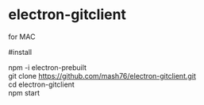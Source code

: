 # electron-gitclient

for MAC  

#install

npm -i electron-prebuilt  
git clone https://github.com/mash76/electron-gitclient.git  
cd electron-gitclient  
npm start  
